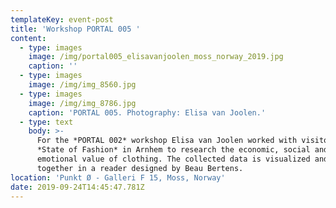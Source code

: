 ```yaml
---
templateKey: event-post
title: 'Workshop PORTAL 005 '
content:
  - type: images
    image: /img/portal005_elisavanjoolen_moss_norway_2019.jpg
    caption: ''
  - type: images
    image: /img/img_8560.jpg
  - type: images
    image: /img/img_8786.jpg
    caption: 'PORTAL 005. Photography: Elisa van Joolen.'
  - type: text
    body: >-
      For the *PORTAL 002* workshop Elisa van Joolen worked with visitors of
      *State of Fashion* in Arnhem to research the economic, social and
      emotional value of clothing. The collected data is visualized and brought
      together in a reader designed by Beau Bertens.
location: 'Punkt Ø - Galleri F 15, Moss, Norway'
date: 2019-09-24T14:45:47.781Z
---
```

